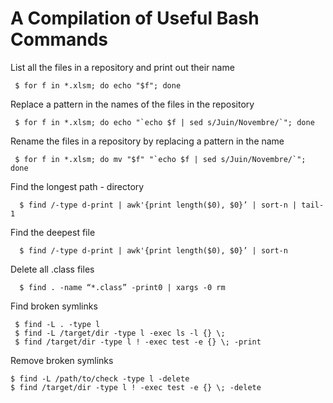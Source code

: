 # A Compilation of Useful Bash Commands #


List all the files in a repository and print out their name

     $ for f in *.xlsm; do echo "$f"; done

Replace a pattern in the names of the files in the repository

     $ for f in *.xlsm; do echo "`echo $f | sed s/Juin/Novembre/`"; done

Rename the files in a repository by replacing a pattern in the name

     $ for f in *.xlsm; do mv "$f" "`echo $f | sed s/Juin/Novembre/`"; done

Find the longest path - directory

      $ find /-type d-print | awk'{print length($0), $0}’ | sort-n | tail-1

Find the deepest file

      $ find /-type d-print | awk'{print length($0), $0}’ | sort-n

Delete all .class files

      $ find . -name “*.class” -print0 | xargs -0 rm

Find broken symlinks

     $ find -L . -type l
     $ find -L /target/dir -type l -exec ls -l {} \; 
     $ find /target/dir -type l ! -exec test -e {} \; -print

Remove broken symlinks

    $ find -L /path/to/check -type l -delete
    $ find /target/dir -type l ! -exec test -e {} \; -delete 



